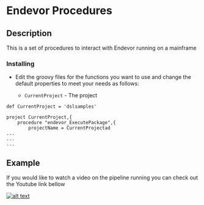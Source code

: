 # Endevor Procedures

## Description

This is a set of procedures to interact with Endevor running on a mainframe

### Installing

* Edit the groovy files for the functions you want to use and change the default properties to meet your needs as follows:

    * `CurrentProject` - The project 

```
def CurrentProject = 'dslsamples'

project CurrentProject,{
    procedure "endevor_ExecutePackage",{
        projectName = CurrentProjectad
...
...
...
```

## Example


If you would like to watch a video on the pipeline running you can check out the Youtube link  bellow

[![alt text](https://i9.ytimg.com/vi/zwUu3e3TgFo/mqdefault.jpg?sqp=CIS42qkG-oaymwEmCMACELQB8quKqQMa8AEB-AG4B4AC0AWKAgwIABABGBMgPih_MA8=&rs=AOn4CLBybUbsCpsFrYrfRgk3bbqJuc-pEQ)](https://youtu.be/zwUu3e3TgFo "Youtube Video")